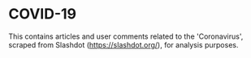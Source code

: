 # COVID-19
This contains articles and user comments related to the 'Coronavirus', scraped from Slashdot (https://slashdot.org/), for analysis purposes.
